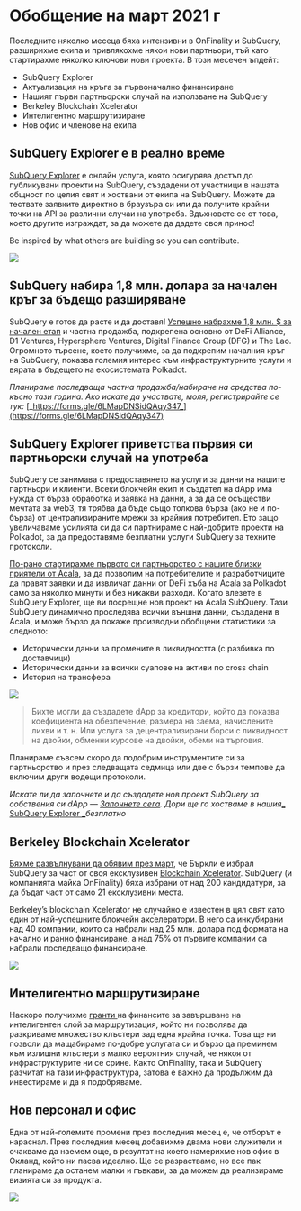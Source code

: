 # Обобщение на март 2021 г

Последните няколко месеца бяха интензивни в OnFinality и SubQuery, разширихме екипа и привлякохме някои нови партньори, тъй като стартирахме няколко ключови нови проекта. В този месечен ъпдейт:

-   SubQuery Explorer
-   Актуализация на кръга за първоначално финансиране
-   Нашият първи партньорски случай на използване на SubQuery
-   Berkeley Blockchain Xcelerator
-   Интелигентно маршрутизиране
-   Нов офис и членове на екипа

## SubQuery Explorer е в реално време

[SubQuery Explorer](https://explorer.subquery.network/) е онлайн услуга, която осигурява достъп до публикувани проекти на SubQuery, създадени от участници в нашата общност по целия свят и хоствани от екипа на SubQuery. Можете да тествате заявките директно в браузъра си или да получите крайни точки на API за различни случаи на употреба. Вдъхновете се от това, което другите изграждат, за да можете да дадете своя принос!

Be inspired by what others are building so you can contribute.


![](https://miro.medium.com/max/1400/1*GE-Y6XKNOkj_MKY4ZuM5oQ.png)

## **SubQuery набира 1,8 млн. долара за начален кръг за бъдещо разширяване**

SubQuery е готов да расте и да доставя! [Успешно набрахме 1,8 млн. $ за начален етап](https://subquery.medium.com/subquery-raises-1-8m-seed-round-for-future-expansion-3348c1f2a931) и частна продажба, подкрепена основно от DeFi Alliance, D1 Ventures, Hypersphere Ventures, Digital Finance Group (DFG) и The Lao. Огромното търсене, което получихме, за да подкрепим началния кръг на SubQuery, показва големия интерес към инфраструктурните услуги и вярата в бъдещето на екосистемата Polkadot.

_Планираме последваща частна продажба/набиране на средства по-късно тази година. Ако искате да участвате, моля, регистрирайте се тук:_ [_https://forms.gle/6LMapDNSidQAqy347_](https://forms.gle/6LMapDNSidQAqy347)

## **SubQuery Explorer приветства първия си партньорски случай на употреба**

SubQuery се занимава с предоставянето на услуги за данни на нашите партньори и клиенти. Всеки блокчейн екип и създател на dApp има нужда от бърза обработка и заявка на данни, а за да се осъществи мечтата за web3, тя трябва да бъде също толкова бърза (ако не и по-бърза) от централизираните мрежи за крайния потребител. Ето защо увеличаваме усилията си да си партнираме с най-добрите проекти на Polkadot, за да предоставяме безплатни услуги SubQuery за техните протоколи.

[По-рано стартирахме първото си партньорство с нашите близки приятели от Acala](https://subquery.medium.com/subquery-integrates-acala-to-aggregate-and-serve-defi-data-to-polkadot-and-kusama-builders-fc9af6a7aae1), за да позволим на потребителите и разработчиците да правят заявки и да извличат данни от DeFi хъба на Acala за Polkadot само за няколко минути и без никакви разходи. Когато влезете в SubQuery Explorer, ще ви посрещне нов проект на Acala SubQuery. Тази SubQuery динамично проследява всички външни данни, създадени в Acala, и може бързо да покаже производни обобщени статистики за следното:

-   Исторически данни за промените в ликвидността (с разбивка по доставчици)
-   Исторически данни за всички суапове на активи по cross chain
-   История на трансфера

![](https://miro.medium.com/max/1400/0*LOig1jNfPTuVk73D)

> Бихте могли да създадете dApp за кредитори, който да показва коефициента на обезпечение, размера на заема, начислените лихви и т. н. Или услуга за децентрализирани борси с ликвидност на двойки, обменни курсове на двойки, обеми на търговия.

Планираме съвсем скоро да подобрим инструментите си за партньорство и през следващата седмица или две с бързи темпове да включим други водещи протоколи.

_Искате ли да започнете и да създадете нов проект SubQuery за собствения си dApp —_ [_Започнете сега_](https://doc.subquery.network/quickstart.html)_. Дори ще го хостваме в нашия_[_ SubQuery Explorer _](https://subquery.medium.com/announcing-the-subquery-explorer-48c051483730)_безплатно_

## **Berkeley Blockchain Xcelerator**

[Бяхме развълнувани да обявим през март](https://subquery.medium.com/subquery-joins-berkeleys-blockchain-xcelerator-7ea81f96af73), че Бъркли е избрал SubQuery за част от своя ексклузивен [Blockchain Xcelerator](https://www.xcelerator.berkeley.edu/). SubQuery (и компанията майка OnFinality) бяха избрани от над 200 кандидатури, за да бъдат част от само 21 ексклузивни места.

Berkeley’s blockchain Xcelerator не случайно е известен в цял свят като един от най-успешните блокчейн акселератори. В него са инкубирани над 40 компании, които са набрали над 25 млн. долара под формата на начално и ранно финансиране, а над 75% от първите компании са набрали последващо финансиране.

![](https://miro.medium.com/max/1400/0*t-_mRJaTnGDQO-VI)

## **Интелигентно маршрутизиране**

Наскоро получихме [гранти ](https://kusama.polkassembly.io/treasury/72) на финансите за завършване на интелигентен слой за маршрутизация, който ни позволява да разкриваме множество клъстери зад една крайна точка. Това ще ни позволи да мащабираме по-добре услугата си и бързо да преминем към излишни клъстери в малко вероятния случай, че някоя от инфраструктурите ни се срине. Както OnFinality, така и SubQuery разчитат на тази инфраструктура, затова е важно да продължим да инвестираме и да я подобряваме.

## **Нов персонал и офис**

Една от най-големите промени през последния месец е, че отборът е нараснал. През последния месец добавихме двама нови служители и очакваме да наемем още, в резултат на което намерихме нов офис в Окланд, който ни пасва идеално. Ще се разрастваме, но все пак планираме да останем малки и гъвкави, за да можем да реализираме визията си за продукта.

![](https://miro.medium.com/max/1400/1*cJZxerXHfgVGu4-7h2xw4Q.jpeg)
